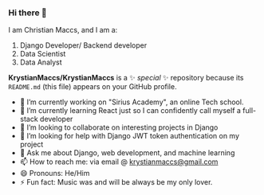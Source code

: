 ### Hi there 👋
I am Christian Maccs, and I am a:
1. Django Developer/ Backend developer
2. Data Scientist
3. Data Analyst

**KrystianMaccs/KrystianMaccs** is a ✨ _special_ ✨ repository because its `README.md` (this file) appears on your GitHub profile.


- 🔭 I’m currently working on "Sirius Academy", an online Tech school.
- 🌱 I’m currently learning React just so I can confidently call myself a full-stack developer
- 👯 I’m looking to collaborate on interesting projects in Django
- 🤔 I’m looking for help with Django JWT token authentication on my project
- 💬 Ask me about Django, web development, and machine learning
- 📫 How to reach me: via email @ krystianmaccs@gmail.com
- 😄 Pronouns: He/Him
- ⚡ Fun fact: Music was and will be always be my only lover.
